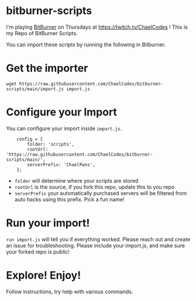 # bitburner-scripts

I'm playing [BitBurner]() on Thursdays at https://twitch.tv/ChaelCodes ! This is my Repo of BitBurner Scripts.

You can import these scripts by running the following in Bitburner.

# Get the importer
`wget https://raw.githubusercontent.com/ChaelCodes/bitburner-scripts/main/import.js import.js`
# Configure your Import
You can configure your import inside `import.js`.
```
    config = {
        folder: 'scripts',
        rootUrl: 'https://raw.githubusercontent.com/ChaelCodes/bitburner-scripts/main/',
        serverPrefix: 'ChaelPwns',
    };
```

- `folder` will determine where your scripts are stored
- `rootUrl` is the source, if you fork this repo, update this to you repo
- `serverPrefix` your automatically purchased servers will be filtered from auto hacks using this prefix. Pick a fun name!

# Run your import!
`run import.js` will tell you if everything worked. Please reach out and create an issue for troubleshooting. Please include your import.js, and make sure your forked repo is public!

# Explore! Enjoy!
Follow instructions, try help with various commands.
